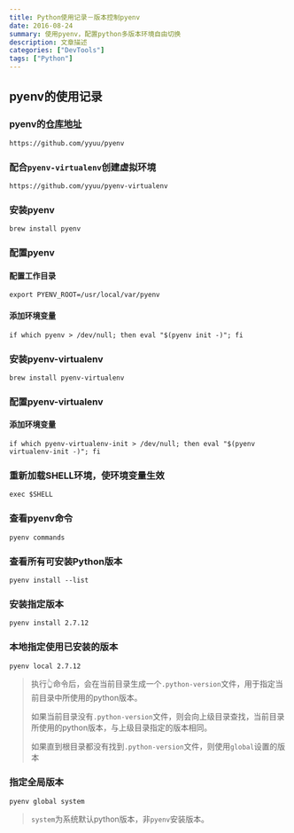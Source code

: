 ```yaml
---
title: Python使用记录－版本控制pyenv
date: 2016-08-24
summary: 使用pyenv，配置python多版本环境自由切换
description: 文章描述
categories: ["DevTools"]
tags: ["Python"]
---
```


## pyenv的使用记录

### pyenv的[仓库地址][pyenvGitHub]

```
https://github.com/yyuu/pyenv
```
	
### 配合``pyenv-virtualenv``创建虚拟环境

```	
https://github.com/yyuu/pyenv-virtualenv
```
	
### 安装pyenv

```
brew install pyenv
```

### 配置pyenv

#### 配置工作目录

```
export PYENV_ROOT=/usr/local/var/pyenv
```

#### 添加环境变量

```shell
if which pyenv > /dev/null; then eval "$(pyenv init -)"; fi
```

### 安装pyenv-virtualenv

```
brew install pyenv-virtualenv
```

### 配置pyenv-virtualenv

#### 添加环境变量

```shell
if which pyenv-virtualenv-init > /dev/null; then eval "$(pyenv virtualenv-init -)"; fi
```

### 重新加载SHELL环境，使环境变量生效

```
exec $SHELL
```
	
### 查看pyenv命令

```
pyenv commands
```

### 查看所有可安装Python版本

```
pyenv install --list
```

### 安装指定版本

```
pyenv install 2.7.12
```

### 本地指定使用已安装的版本

```
pyenv local 2.7.12
```
	
> 执行👆命令后，会在当前目录生成一个``.python-version``文件，用于指定当前目录中所使用的python版本。
> 
> 如果当前目录没有``.python-version``文件，则会向上级目录查找，当前目录所使用的python版本，与上级目录指定的版本相同。
> 
> 如果直到根目录都没有找到``.python-version``文件，则使用``global``设置的版本

### 指定全局版本

```
pyenv global system
```
	
> ``system``为系统默认python版本，非``pyenv``安装版本。
	
	
	
	
[pyenvGitHub]: https://github.com/yyuu/pyenv "仓库地址"